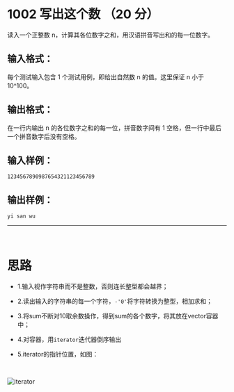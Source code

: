 #	1002 写出这个数 （20 分）

读入一个正整数 n，计算其各位数字之和，用汉语拼音写出和的每一位数字。

##	输入格式：

每个测试输入包含 1 个测试用例，即给出自然数 n 的值。这里保证 n 小于10^100。

##	输出格式：

在一行内输出 n 的各位数字之和的每一位，拼音数字间有 1 空格，但一行中最后一个拼音数字后没有空格。

##	输入样例：

```
1234567890987654321123456789
```

##	输出样例：

```
yi san wu
```
___
<br>

#	思路

*	1.输入视作字符串而不是整数，否则连长整型都会越界；

*	2.读出输入的字符串的每一个字符，`-'0'`将字符转换为整型，相加求和；

*	3.将sum不断对10取余数操作，得到sum的各个数字，将其放在vector容器中；

*	4.对容器，用`iterator`迭代器倒序输出

*	5.iterator的指针位置，如图：

<br>

![iterator](https://github.com/Xumengqi0201/PAT/blob/master/Basic-level/1002/iterator.gif?raw=true)

